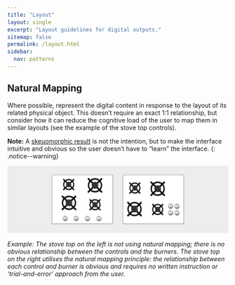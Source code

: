 ```yaml
---
title: "Layout"
layout: single
excerpt: "Layout guidelines for digital outputs."
sitemap: false
permalink: /layout.html
sidebar:
  nav: patterns
---
```


## Natural Mapping
Where possible, represent the digital content in response to the layout of its related physical object. This doesn’t require an exact 1:1 relationship, but consider how it can reduce the cognitive load of the user to map them in similar layouts (see the example of the stove top controls).

**Note:** A [skeuomorphic result](https://en.wikipedia.org/wiki/Skeuomorph) is not the intention, but to make the interface intuitive and obvious so the user doesn’t have to “learn” the interface.
{: .notice--warning}

![Natural mapping example](/images/mapping-stoves.png)

_Example: The stove top on the left is not using natural mapping; there is no obvious relationship between the controls and the burners. The stove top on the right utilises the natural mapping principle: the relationship between each control and burner is obvious and requires no written instruction or ‘trial-and-error’ approach from the user._


